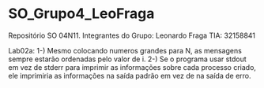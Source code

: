 # SO_Grupo4_LeoFraga
Repositório SO 04N11. Integrantes do Grupo: Leonardo Fraga TIA: 32158841 

Lab02a:
    1-) Mesmo colocando numeros grandes para N, as mensagens sempre estarão ordenadas pelo valor de i. 
    2-) Se o programa usar stdout em vez de stderr para imprimir as informações sobre cada processo criado, ele imprimiria as informações na saída padrão em vez de na saída de erro.